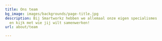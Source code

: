 ```yaml
---
title: Ons team
bg_image: images/backgrounds/page-title.jpg
description: Bij Smartworkz hebben we allemaal onze eigen specialismes. Kijk rond
  en kijk met wie jij wilt samenwerken!
url: about/team

---
```

